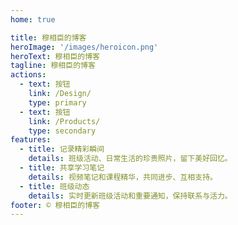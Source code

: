 ```yaml
---
home: true

title: 穆相臣的博客
heroImage: '/images/heroicon.png'
heroText: 穆相臣的博客
tagline: 穆相臣的博客
actions:
  - text: 按钮
    link: /Design/
    type: primary
  - text: 按钮
    link: /Products/
    type: secondary
features:
  - title: 记录精彩瞬间
    details: 班级活动、日常生活的珍贵照片，留下美好回忆。
  - title: 共享学习笔记
    details: 视频笔记和课程精华，共同进步、互相支持。
  - title: 班级动态
    details: 实时更新班级活动和重要通知，保持联系与活力。
footer: © 穆相臣的博客
---
```


